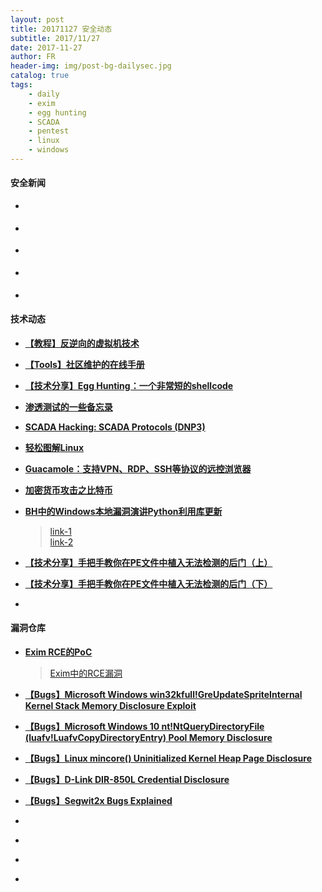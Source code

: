 ```yaml
---
layout: post
title: 20171127 安全动态
subtitle: 2017/11/27
date: 2017-11-27
author: FR
header-img: img/post-bg-dailysec.jpg
catalog: true
tags:
    - daily
    - exim
    - egg hunting
    - SCADA
    - pentest
    - linux
    - windows
---
```

#### 安全新闻
- **[]()**

- **[]()**

- **[]()**

- **[]()**

- **[]()**

#### 技术动态
- **[【教程】反逆向的虚拟机技术](https://www.youtube.com/watch?v=ZUXP9ZbPv9s&ab_channel=GynvaelEN)**

- **[【Tools】社区维护的在线手册](http://tldr.sh/)**

- **[【技术分享】Egg Hunting：一个非常短的shellcode](http://bobao.360.cn/learning/detail/4759.html)**

- **[渗透测试的一些备忘录](http://pentestmonkey.net/category/cheat-sheet)**

- **[SCADA Hacking: SCADA Protocols (DNP3)](https://www.hackers-arise.com/single-post/2017/02/10/SCADA-Hacking-SCADA-Prortocols-DNP3)**

- **[轻松图解Linux](https://jvns.ca/linux-comics-zine.pdf)**

- **[Guacamole：支持VPN、RDP、SSH等协议的远控浏览器](https://guacamole.apache.org/)**

- **[加密货币攻击之比特币](https://btc-hijack.ethz.ch/)**

- **[BH中的Windows本地漏洞演讲Python利用库更新]()**
    > [ link-1 ](https://theevilbit.blogspot.ae/2017/11/kex-python-kernel-exploit-library-major.html)  
    > [ link-2 ](https://github.com/theevilbit/kex/)

- **[【技术分享】手把手教你在PE文件中植入无法检测的后门（上）](http://bobao.360.cn/learning/detail/4744.html)**

- **[【技术分享】手把手教你在PE文件中植入无法检测的后门（下）](http://bobao.360.cn/learning/detail/4748.html)**

- **[]()**

#### 漏洞仓库
- **[Exim RCE的PoC](https://bugs.exim.org/attachment.cgi?id=1052)**
    > [ Exim中的RCE漏洞 ](http://seclists.org/oss-sec/2017/q4/326?utm_source=dlvr.it&utm_medium=twitter)

- **[【Bugs】Microsoft Windows win32kfull!GreUpdateSpriteInternal Kernel Stack Memory Disclosure Exploit](http://0day.today/exploits/29057)**

- **[【Bugs】Microsoft Windows 10 nt!NtQueryDirectoryFile (luafv!LuafvCopyDirectoryEntry) Pool Memory Disclosure](https://cxsecurity.com/issue/WLB-2017110143)**

- **[【Bugs】Linux mincore() Uninitialized Kernel Heap Page Disclosure](https://cxsecurity.com/issue/WLB-2017110142)**

- **[【Bugs】D-Link DIR-850L Credential Disclosure](https://cxsecurity.com/issue/WLB-2017110144)**

- **[【Bugs】Segwit2x Bugs Explained](https://bitcointechtalk.com/segwit2x-bugs-explained-8e0c286124bc)**

- **[]()**

- **[]()**

- **[]()**

- **[]()**
